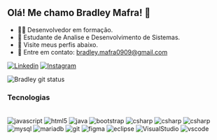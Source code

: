 ## Olá! Me chamo Bradley Mafra! 👋

- 👨‍💻 Desenvolvedor em formação.
- 📖 Estudante de Analise e Desenvolvimento de Sistemas.
- 👀 Visite meus perfis abaixo.
- 📱 Entre em contato: bradley.mafra0909@gmail.com


[![Linkedin](https://img.shields.io/badge/LinkedIn-0077B5?style=for-the-badge&logo=linkedin&logoColor=white)](https://www.linkedin.com/in/bradley-mafra-21148120b/) [![Instagram](https://img.shields.io/badge/Instagram-E4405F?style=for-the-badge&logo=instagram&logoColor=white)](https://www.instagram.com/bradley_mafra/)

![Bradley git status](https://github-readme-stats.vercel.app/api/top-langs/?username=BradleyMafra&theme=algolia )


### Tecnologias

<div style="display: inline_block"><br/>
    <img align="center" alt ="javascript" src="https://img.shields.io/badge/JavaScript-F7DF1E?style=for-the-badge&logo=javascript&logoColor=black"/>
    <img align="center" alt ="html5" src="https://img.shields.io/badge/HTML5-E34F26?style=for-the-badge&logo=html5&logoColor=white"/>
    <img align="center" alt ="java" src="https://img.shields.io/badge/Java-ED8B00?style=for-the-badge&logo=java&logoColor=white"/>
    <img align="center" alt ="bootstrap" src="https://img.shields.io/badge/Bootstrap-563D7C?style=for-the-badge&logo=bootstrap&logoColor=white"/>
    <img align="center" alt ="csharp" src="https://img.shields.io/badge/C%23-239120?style=for-the-badge&logo=c-sharp&logoColor=white"/>
    <img align="center" alt ="csharp" src="https://img.shields.io/badge/CSS3-1572B6?style=for-the-badge&logo=css3&logoColor=white"/>
    <img align="center" alt ="csharp" src="https://img.shields.io/badge/Lua-2C2D72?style=for-the-badge&logo=lua&logoColor=white"/>
    <img align="center" alt ="mysql" src="https://img.shields.io/badge/MySQL-00000F?style=for-the-badge&logo=mysql&logoColor=white"/>
    <img align="center" alt ="mariadb" src="https://img.shields.io/badge/MariaDB-003545?style=for-the-badge&logo=mariadb&logoColor=white"/>
    <img align="center" alt ="git" src="https://img.shields.io/badge/GIT-E44C30?style=for-the-badge&logo=git&logoColor=white"/>
    <img align="center" alt ="figma" src="https://img.shields.io/badge/Figma-F24E1E?style=for-the-badge&logo=figma&logoColor=white"/>
    <img align="center" alt ="eclipse" src="https://img.shields.io/badge/Eclipse-2C2255?style=for-the-badge&logo=eclipse&logoColor=white"/>
    <img align="center" alt ="VisualStudio" src="https://img.shields.io/badge/Visual_Studio-5C2D91?style=for-the-badge&logo=visual%20studio&logoColor=white"/>
    <img align="center" alt ="vscode" src="https://img.shields.io/badge/Visual_Studio_Code-0078D4?style=for-the-badge&logo=visual%20studio%20code&logoColor=white"/>
<div/> 

